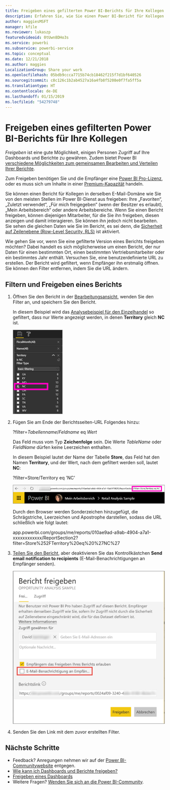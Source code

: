 ```yaml
---
title: Freigeben eines gefilterten Power BI-Berichts für Ihre Kollegen
description: Erfahren Sie, wie Sie einen Power BI-Bericht für Kollegen in Ihrer Organisation filtern und freigeben.
author: maggiesMSFT
manager: kfile
ms.reviewer: lukaszp
featuredvideoid: 0tUwn8DHo3s
ms.service: powerbi
ms.subservice: powerbi-service
ms.topic: conceptual
ms.date: 12/21/2018
ms.author: maggies
LocalizationGroup: Share your work
ms.openlocfilehash: 05bdb9ccca7715b74cb18462f215f7d1bf640526
ms.sourcegitcommit: c8c126c1b2ab4527a16a4fb8f5208e0f7fa5ff5a
ms.translationtype: HT
ms.contentlocale: de-DE
ms.lasthandoff: 01/15/2019
ms.locfileid: "54279748"
---
```

# <a name="share-a-filtered-power-bi-report-with-your-coworkers"></a>Freigeben eines gefilterten Power BI-Berichts für Ihre Kollegen
*Freigeben* ist eine gute Möglichkeit, einigen Personen Zugriff auf Ihre Dashboards und Berichte zu gewähren. Zudem bietet Power BI [verschiedene Möglichkeiten zum gemeinsamen Bearbeiten und Verteilen Ihrer Berichte](service-how-to-collaborate-distribute-dashboards-reports.md).

Zum Freigeben benötigen Sie und die Empfänger eine [Power BI Pro-Lizenz](service-features-license-type.md), oder es muss sich um Inhalte in einer [Premium-Kapazität](service-premium.md) handeln. 

Sie können einen Bericht für Kollegen in derselben E-Mail-Domäne wie Sie von den meisten Stellen im Power BI-Dienst aus freigeben: Ihre „Favoriten“, „Zuletzt verwendet“, „Für mich freigegeben“ (wenn der Besitzer es erlaubt), „Mein Arbeitsbereich“ oder andere Arbeitsbereiche. Wenn Sie einen Bericht freigeben, können diejenigen Mitarbeiter, für die Sie ihn freigeben, diesen anzeigen und damit interagieren. Sie können ihn jedoch nicht bearbeiten. Sie sehen die gleichen Daten wie Sie im Bericht, es sei denn, die [Sicherheit auf Zeilenebene (Row-Level Security, RLS)](service-admin-rls.md) ist aktiviert. 

Wie gehen Sie vor, wenn Sie eine gefilterte Version eines Berichts freigeben möchten? Dabei handelt es sich möglicherweise um einen Bericht, der nur Daten für einen bestimmten Ort, einen bestimmten Vertriebsmitarbeiter oder ein bestimmtes Jahr enthält. Versuchen Sie, eine benutzerdefinierte URL zu erstellen. Der Bericht wird gefiltert, wenn Empfänger ihn erstmalig öffnen. Sie können den Filter entfernen, indem Sie die URL ändern.

## <a name="filter-and-share-a-report"></a>Filtern und Freigeben eines Berichts

1. Öffnen Sie den Bericht in der [Bearbeitungsansicht](consumer/end-user-reading-view.md), wenden Sie den Filter an, und speichern Sie den Bericht.
   
   In diesem Beispiel wird das [Analysebeispiel für den Einzelhandel](sample-tutorial-connect-to-the-samples.md) so gefiltert, dass nur Werte angezeigt werden, in denen **Territory** gleich **NC** ist.
   
   ![Berichtsfilterbereich](media/service-share-reports/power-bi-filter-report2.png)
2. Fügen Sie am Ende der Berichtsseiten-URL Folgendes hinzu:
   
   ?filter=*Tabellenname*/*Feldname* eq *Wert*
   
    Das Feld muss vom Typ **Zeichenfolge** sein. Die Werte *TableName* oder *FieldName* dürfen keine Leerzeichen enthalten.
   
   In diesem Beispiel lautet der Name der Tabelle **Store**, das Feld hat den Namen **Territory**, und der Wert, nach dem gefiltert werden soll, lautet **NC**:
   
    ?filter=Store/Territory eq 'NC'
   
   ![URL für gefilterten Bericht](media/service-share-reports/power-bi-filter-url3.png)
   
   Durch den Browser werden Sonderzeichen hinzugefügt, die Schrägstriche, Leerzeichen und Apostrophe darstellen, sodass die URL schließlich wie folgt lautet:
   
   app.powerbi.com/groups/me/reports/010ae9ad-a9ab-4904-a7a1-xxxxxxxxxxxx/ReportSection2?filter=Store%252FTerritory%20eq%20%27NC%27

3. [Teilen Sie den Bericht](service-share-dashboards.md), aber deaktivieren Sie das Kontrollkästchen **Send email notification to recipients** (E-Mail-Benachrichtigungen an Empfänger senden). 

    ![Dialogfeld „Bericht freigeben“](media/service-share-reports/power-bi-share-report-dialog.png)

4. Senden Sie den Link mit dem zuvor erstellten Filter.

## <a name="next-steps"></a>Nächste Schritte
* Feedback? Anregungen nehmen wir auf der [Power BI-Communitywebsite](https://community.powerbi.com/) entgegen.
* [Wie kann ich Dashboards und Berichte freigeben?](service-how-to-collaborate-distribute-dashboards-reports.md)
* [Freigeben eines Dashboards](service-share-dashboards.md)
* Weitere Fragen? [Wenden Sie sich an die Power BI-Community](http://community.powerbi.com/).

